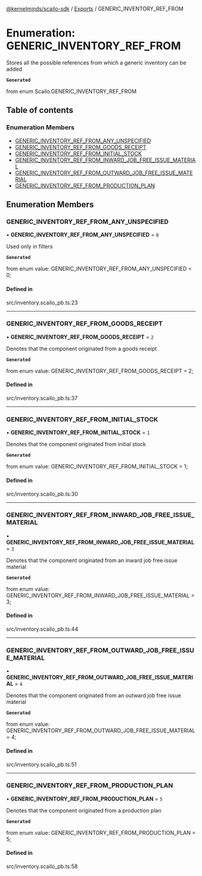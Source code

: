 [@kernelminds/scailo-sdk](../README.md) / [Exports](../modules.md) / GENERIC\_INVENTORY\_REF\_FROM

# Enumeration: GENERIC\_INVENTORY\_REF\_FROM

Stores all the possible references from which a generic inventory can be added

**`Generated`**

from enum Scailo.GENERIC_INVENTORY_REF_FROM

## Table of contents

### Enumeration Members

- [GENERIC\_INVENTORY\_REF\_FROM\_ANY\_UNSPECIFIED](GENERIC_INVENTORY_REF_FROM.md#generic_inventory_ref_from_any_unspecified)
- [GENERIC\_INVENTORY\_REF\_FROM\_GOODS\_RECEIPT](GENERIC_INVENTORY_REF_FROM.md#generic_inventory_ref_from_goods_receipt)
- [GENERIC\_INVENTORY\_REF\_FROM\_INITIAL\_STOCK](GENERIC_INVENTORY_REF_FROM.md#generic_inventory_ref_from_initial_stock)
- [GENERIC\_INVENTORY\_REF\_FROM\_INWARD\_JOB\_FREE\_ISSUE\_MATERIAL](GENERIC_INVENTORY_REF_FROM.md#generic_inventory_ref_from_inward_job_free_issue_material)
- [GENERIC\_INVENTORY\_REF\_FROM\_OUTWARD\_JOB\_FREE\_ISSUE\_MATERIAL](GENERIC_INVENTORY_REF_FROM.md#generic_inventory_ref_from_outward_job_free_issue_material)
- [GENERIC\_INVENTORY\_REF\_FROM\_PRODUCTION\_PLAN](GENERIC_INVENTORY_REF_FROM.md#generic_inventory_ref_from_production_plan)

## Enumeration Members

### GENERIC\_INVENTORY\_REF\_FROM\_ANY\_UNSPECIFIED

• **GENERIC\_INVENTORY\_REF\_FROM\_ANY\_UNSPECIFIED** = ``0``

Used only in filters

**`Generated`**

from enum value: GENERIC_INVENTORY_REF_FROM_ANY_UNSPECIFIED = 0;

#### Defined in

src/inventory.scailo_pb.ts:23

___

### GENERIC\_INVENTORY\_REF\_FROM\_GOODS\_RECEIPT

• **GENERIC\_INVENTORY\_REF\_FROM\_GOODS\_RECEIPT** = ``2``

Denotes that the component originated from a goods receipt

**`Generated`**

from enum value: GENERIC_INVENTORY_REF_FROM_GOODS_RECEIPT = 2;

#### Defined in

src/inventory.scailo_pb.ts:37

___

### GENERIC\_INVENTORY\_REF\_FROM\_INITIAL\_STOCK

• **GENERIC\_INVENTORY\_REF\_FROM\_INITIAL\_STOCK** = ``1``

Denotes that the component originated from initial stock

**`Generated`**

from enum value: GENERIC_INVENTORY_REF_FROM_INITIAL_STOCK = 1;

#### Defined in

src/inventory.scailo_pb.ts:30

___

### GENERIC\_INVENTORY\_REF\_FROM\_INWARD\_JOB\_FREE\_ISSUE\_MATERIAL

• **GENERIC\_INVENTORY\_REF\_FROM\_INWARD\_JOB\_FREE\_ISSUE\_MATERIAL** = ``3``

Denotes that the component originated from an inward job free issue material

**`Generated`**

from enum value: GENERIC_INVENTORY_REF_FROM_INWARD_JOB_FREE_ISSUE_MATERIAL = 3;

#### Defined in

src/inventory.scailo_pb.ts:44

___

### GENERIC\_INVENTORY\_REF\_FROM\_OUTWARD\_JOB\_FREE\_ISSUE\_MATERIAL

• **GENERIC\_INVENTORY\_REF\_FROM\_OUTWARD\_JOB\_FREE\_ISSUE\_MATERIAL** = ``4``

Denotes that the component originated from an outward job free issue material

**`Generated`**

from enum value: GENERIC_INVENTORY_REF_FROM_OUTWARD_JOB_FREE_ISSUE_MATERIAL = 4;

#### Defined in

src/inventory.scailo_pb.ts:51

___

### GENERIC\_INVENTORY\_REF\_FROM\_PRODUCTION\_PLAN

• **GENERIC\_INVENTORY\_REF\_FROM\_PRODUCTION\_PLAN** = ``5``

Denotes that the component originated from a production plan

**`Generated`**

from enum value: GENERIC_INVENTORY_REF_FROM_PRODUCTION_PLAN = 5;

#### Defined in

src/inventory.scailo_pb.ts:58
